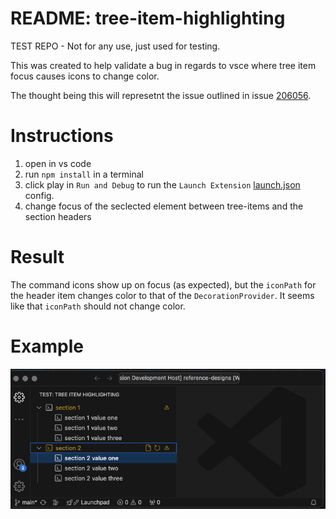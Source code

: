 # README: tree-item-highlighting

TEST REPO - Not for any use, just used for testing.

This was created to help validate a bug in regards to vsce where tree item focus causes icons to change color. 

The thought being this will represetnt the issue outlined in issue [206056](https://github.com/microsoft/vscode/issues/206056).

# Instructions

1) open in vs code
2) run `npm install` in a terminal
3) click play in `Run and Debug` to run the `Launch Extension` [launch.json](.vscode/launch.json) config. 
4) change focus of the seclected element between tree-items and the section headers

# Result
The command icons show up on focus (as expected), but the `iconPath` for the header item changes color to that of the `DecorationProvider`. It seems like that `iconPath` should not change color. 

# Example
![example](./example.png)
